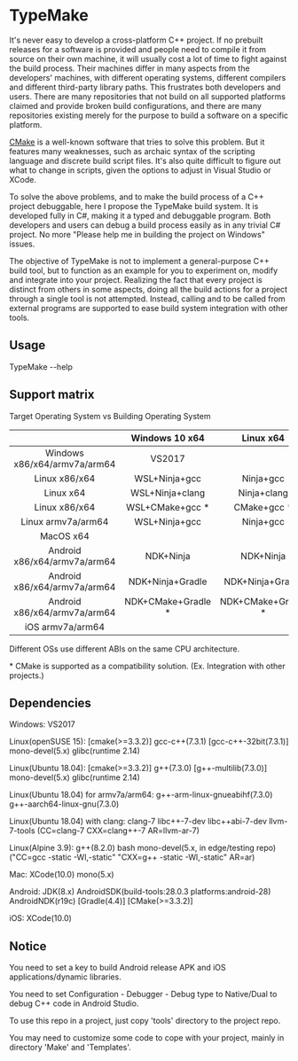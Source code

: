 # TypeMake

It's never easy to develop a cross-platform C++ project. If no prebuilt releases for a software is provided and people need to compile it from source on their own machine, it will usually cost a lot of time to fight against the build process. Their machines differ in many aspects from the developers' machines, with different operating systems, different compilers and different third-party library paths. This frustrates both developers and users. There are many repositories that not build on all supported platforms claimed and provide broken build configurations, and there are many repositories existing merely for the purpose to build a software on a specific platform.

[CMake](https://cmake.org/) is a well-known software that tries to solve this problem. But it features many weaknesses, such as archaic syntax of the scripting language and discrete build script files. It's also quite difficult to figure out what to change in scripts, given the options to adjust in Visual Studio or XCode.

To solve the above problems, and to make the build process of a C++ project debuggable, here I propose the TypeMake build system. It is developed fully in C#, making it a typed and debuggable program. Both developers and users can debug a build process easily as in any trivial C# project. No more "Please help me in building the project on Windows" issues.

The objective of TypeMake is not to implement a general-purpose C++ build tool, but to function as an example for you to experiment on, modify and integrate into your project. Realizing the fact that every project is distinct from others in some aspects, doing all the build actions for a project through a single tool is not attempted. Instead, calling and to be called from external programs are supported to ease build system integration with other tools.

## Usage

TypeMake --help

## Support matrix

Target Operating System vs Building Operating System

|                                |   Windows 10 x64   |      Linux x64     |      MacOS x64     |
| :----------------------------: | :----------------: | :----------------: | :----------------: |
|  Windows x86/x64/armv7a/arm64  |       VS2017       |                    |                    |
|          Linux x86/x64         |    WSL+Ninja+gcc   |      Ninja+gcc     |                    |
|            Linux x64           |   WSL+Ninja+clang  |     Ninja+clang    |                    |
|          Linux x86/x64         |   WSL+CMake+gcc *  |     CMake+gcc *    |                    |
|       Linux armv7a/arm64       |    WSL+Ninja+gcc   |      Ninja+gcc     |                    |
|            MacOS x64           |                    |                    |        XCode       |
|  Android x86/x64/armv7a/arm64  |     NDK+Ninja      |     NDK+Ninja      |     NDK+Ninja      |
|  Android x86/x64/armv7a/arm64  |  NDK+Ninja+Gradle  |  NDK+Ninja+Gradle  |  NDK+Ninja+Gradle  |
|  Android x86/x64/armv7a/arm64  | NDK+CMake+Gradle * | NDK+CMake+Gradle * | NDK+CMake+Gradle * |
|        iOS armv7a/arm64        |                    |                    |        XCode       |

Different OSs use different ABIs on the same CPU architecture.

\* CMake is supported as a compatibility solution. (Ex. Integration with other projects.)

## Dependencies

Windows: VS2017

Linux(openSUSE 15): \[cmake(>=3.3.2)\] gcc-c++(7.3.1) \[gcc-c++-32bit(7.3.1)\] mono-devel(5.x) glibc(runtime 2.14)

Linux(Ubuntu 18.04): \[cmake(>=3.3.2)\] g++(7.3.0) \[g++-multilib(7.3.0)\] mono-devel(5.x) glibc(runtime 2.14)

Linux(Ubuntu 18.04) for armv7a/arm64: g++-arm-linux-gnueabihf(7.3.0) g++-aarch64-linux-gnu(7.3.0)

Linux(Ubuntu 18.04) with clang: clang-7 libc++-7-dev libc++abi-7-dev llvm-7-tools (CC=clang-7 CXX=clang++-7 AR=llvm-ar-7)

Linux(Alpine 3.9): g++(8.2.0) bash mono-devel(5.x, in edge/testing repo) ("CC=gcc -static -Wl,-static" "CXX=g++ -static -Wl,-static" AR=ar)

Mac: XCode(10.0) mono(5.x)

Android: JDK(8.x) AndroidSDK(build-tools:28.0.3 platforms:android-28) AndroidNDK(r19c) \[Gradle(4.4)\] \[CMake(>=3.3.2)\]

iOS: XCode(10.0)

## Notice

You need to set a key to build Android release APK and iOS applications/dynamic libraries.

You need to set Configuration - Debugger - Debug type to Native/Dual to debug C++ code in Android Studio.

To use this repo in a project, just copy 'tools' directory to the project repo.

You may need to customize some code to cope with your project, mainly in directory 'Make' and 'Templates'.
